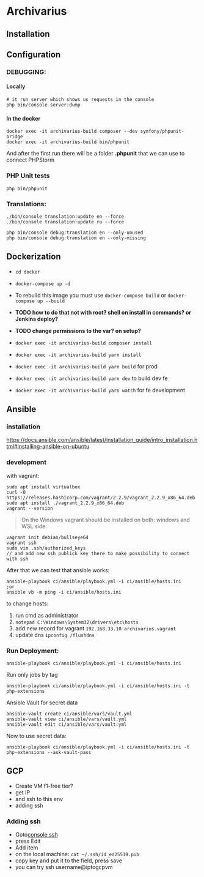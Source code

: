 # Archivarius

## Installation

## Configuration

### DEBUGGING:
#### Locally
```shell
# it run server which shows us requests in the console
php bin/console server:dump
```
#### In the docker
```shell
docker exec -it archivarius-build composer --dev symfony/phpunit-bridge
docker exec -it archivarius-build bin/phpunit
```

And after the first run there will be a folder __.phpunit__ that we can use to connect PHPStorm


### PHP Unit tests
`php bin/phpunit`

### Translations:
```shell script
./bin/console translation:update en --force
./bin/console translation:update ru --force

php bin/console debug:translation en --only-unused
php bin/console debug:translation en --only-missing
```

## Dockerization

- `cd docker`
- `docker-compose up -d`
- To rebuild this image you must use `docker-compose build` or `docker-compose up --build`

- **TODO how to do that not with root? shell on install in commands? or Jenkins deploy?**
- **TODO change permissions to the var? on setup?**
- `docker exec -it archivarius-build composer install`
- `docker exec -it archivarius-build yarn install`
- `docker exec -it archivarius-build yarn build` for prod
- `docker exec -it archivarius-build yarn dev` to build dev fe
- `docker exec -it archivarius-build yarn watch` for fe development

## Ansible

### installation
https://docs.ansible.com/ansible/latest/installation_guide/intro_installation.html#installing-ansible-on-ubuntu

### development
with vagrant:
```shell
sudo apt install virtualbox
curl -O https://releases.hashicorp.com/vagrant/2.2.9/vagrant_2.2.9_x86_64.deb
sudo apt install ./vagrant_2.2.9_x86_64.deb
vagrant --version
```

> On the Windows vagrant should be installed on both: windows and WSL side.

```shell
vagrant init debian/bullseye64
vagrant ssh
sudo vim .ssh/authorized_keys
// and add new ssh publick key there to make possibility to connect with ssh
```

After that we can test that ansible works:
```shell
ansible-playbook ci/ansible/playbook.yml -i ci/ansible/hosts.ini
;or
ansible vb -m ping -i ci/ansible/hosts.ini
```

to change hosts:
1. run cmd as administrator
2. `notepad C:\Windows\System32\drivers\etc\hosts`
3. add new record for vagrant `192.168.33.10 archivarius.vagrant`
4. update dns `ipconfig /flushdns`

### Run Deployment:
```shell
ansible-playbook ci/ansible/playbook.yml -i ci/ansible/hosts.ini
```

Run only jobs by tag
```shell
ansible-playbook ci/ansible/playbook.yml -i ci/ansible/hosts.ini -t php-extensions
```

Ansible Vault for secret data
```shell
ansible-vault create ci/ansible/vars/vault.yml
ansible-vault view ci/ansible/vars/vault.yml
ansible-vault edit ci/ansible/vars/vault.yml
```

Now to use secret data:

```shell
ansible-playbook ci/ansible/playbook.yml -i ci/ansible/hosts.ini -t php-extensions --ask-vault-pass
```

## GCP

- Create VM f1-free tier?
- get IP
- and ssh to this env
- adding ssh

### Adding ssh
- Goto[console ssh](https://console.cloud.google.com/compute/metadata/sshKeys?_ga=2.78964887.2026917460.1614793515-199012411.1614594383)
- press Edit
- Add item
- on the local machine: `cat ~/.ssh/id_ed25519.pub`
- copy key and put it to the field, press save
- you can try ssh username@iptogcpvm